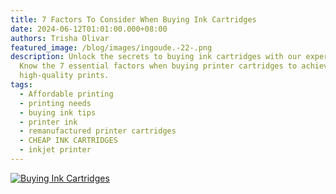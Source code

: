 ```yaml
---
title: 7 Factors To Consider When Buying Ink Cartridges
date: 2024-06-12T01:01:00.000+08:00
authors: Trisha Olivar
featured_image: /blog/images/ingoude.-22-.png
description: Unlock the secrets to buying ink cartridges with our expert guide.
  Know the 7 essential factors when buying printer cartridges to achieve
  high-quality prints.
tags:
  - Affordable printing
  - printing needs
  - buying ink tips
  - printer ink
  - remanufactured printer cartridges
  - CHEAP INK CARTRIDGES
  - inkjet printer
---
```

[![Buying Ink Cartridges](/blog/images/ingoude.-22-.png "7 Factors To Consider When Buying Ink Cartridges")](/blog/images/ingoude.-22-.png)
